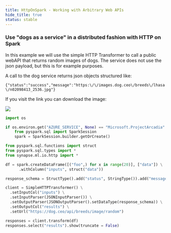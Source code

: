 ```yaml
---
title: HttpOnSpark - Working with Arbitrary Web APIs
hide_title: true
status: stable
---
```

### Use "dogs as a service" in a distributed fashion with HTTP on Spark

In this example we will use the simple HTTP Transformer to call a public webAPI that returns random images of dogs. The service does not use the json payload, but this is for example purposes. 

A call to the dog service returns json objects structured like:

`{"status":"success","message":"https:\/\/images.dog.ceo\/breeds\/lhasa\/n02098413_2536.jpg"}`

If you visit the link you can download the image:

<img src="https://images.dog.ceo//breeds//lhasa//n02098413_2536.jpg"
      />





```python
import os

if os.environ.get("AZURE_SERVICE", None) == "Microsoft.ProjectArcadia":
    from pyspark.sql import SparkSession
    spark = SparkSession.builder.getOrCreate()

from pyspark.sql.functions import struct
from pyspark.sql.types import *
from synapse.ml.io.http import *

df = spark.createDataFrame([("foo",) for x in range(20)], ["data"]) \
      .withColumn("inputs", struct("data"))

response_schema = StructType().add("status", StringType()).add("message", StringType())

client = SimpleHTTPTransformer() \
  .setInputCol("inputs") \
  .setInputParser(JSONInputParser()) \
  .setOutputParser(JSONOutputParser().setDataType(response_schema)) \
  .setOutputCol("results") \
  .setUrl("https://dog.ceo/api/breeds/image/random")

responses = client.transform(df)
responses.select("results").show(truncate = False)
```

